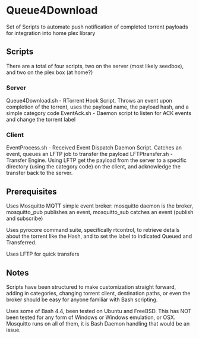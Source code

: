 # Queue4Download

Set of Scripts to automate push notification of completed torrent payloads for integration into home plex library

## Scripts

There are a total of four scripts, two on the server (most likely seedbox), and two on the plex box (at home?)

### Server

Queue4Download.sh - RTorrent Hook Script. Throws an event upon completion of the torrent, uses the payload name, the payload hash, and a simple category code
EventAck.sh - Daemon script to listen for ACK events and change the torrent label

### Client

EventProcess.sh - Received Event Dispatch Daemon Script. Catches an event, queues an LFTP job to transfer the payload
LFTPtransfer.sh - Transfer Engine. Using LFTP get the payload from the server to a specific directory (using the category code) on the client, and acknowledge the transfer back to the server.

## Prerequisites

Uses Mosquitto MQTT simple event broker: mosquitto daemon is the broker, mosquitto_pub publishes an event, mosquitto_sub catches an event (publish and subscribe)

Uses pyrocore command suite, specifically rtcontrol, to retrieve details about the torrent like the Hash, and to set the label to indicated Queued and Transferred.

Uses LFTP for quick transfers

## Notes

Scripts have been structured to make customization straight forward, adding in categories, changing torrent client, destination paths, or even the broker should be easy for anyone familiar with Bash scripting.

Uses some of Bash 4.4, been tested on Ubuntu and FreeBSD. This has NOT been tested for any form of Windows or Windows emulation, or OSX. Mosquitto runs on all of them, it is Bash Daemon handling that would be an issue.
